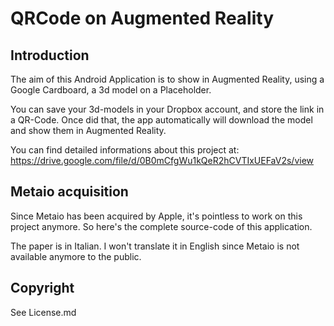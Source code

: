 # QRCode on Augmented Reality

## Introduction

The aim of this Android Application is to show in Augmented Reality, using a Google Cardboard, a 3d model on a Placeholder.

You can save your 3d-models in your Dropbox account, and store the link in a QR-Code. Once did that, the app automatically will download the model and show them in Augmented Reality.

You can find detailed informations about this project at: https://drive.google.com/file/d/0B0mCfgWu1kQeR2hCVTIxUEFaV2s/view

## Metaio acquisition

Since Metaio has been acquired by Apple, it's pointless to work on this project anymore. So here's the complete source-code of this application.

The paper is in Italian. I won't translate it in English since Metaio is not available anymore to the public.

## Copyright

See License.md
